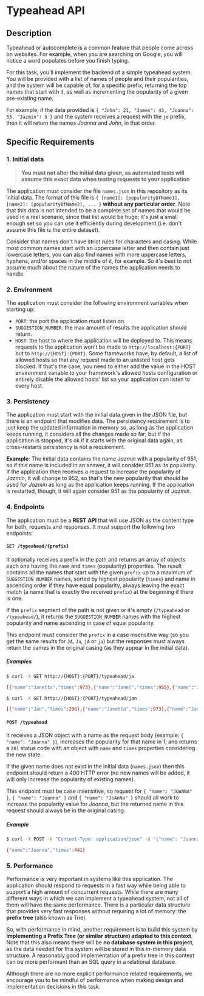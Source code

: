 # Typeahead API

## Description

Typeahead or autocomplete is a common feature that people come across on websites. For example, when you are searching on Google, you will notice a word populates before you finish typing.

For this task, you'll implement the backend of a simple typeahead system. You will be provided with a list of names of people and their popularities, and the system will be capable of, for a specific prefix, returning the top names that start with it, as well as incrementing the popularity of a given pre-existing name.

For example, if the data provided is `{ "John": 21, "James": 43, "Joanna": 53, "Jazmin": 3 }` and the system receives a request with the `jo` prefix, then it will return the names _Joanna_ and _John_, in that order.

## Specific Requirements

### 1. Initial data

> **You must not alter the initial data given, as automated tests will assume this exact data when testing requests to your application**

The application must consider the file `names.json` in this repository as its initial data. The format of this file is `{ [name1]: [popularityOfName1], [name2]: [popularityOfName2], ... }` **without any particular order**. Note that this data is not intended to be a complete set of names that would be used in a real scenario, since that list would be huge; it's just a small enough set so you can use it efficiently during development (i.e. don't assume this file is the entire dataset).

Consider that names don't have strict rules for characters and casing. While most common names start with an uppercase letter and then contain just lowercase letters, you can also find names with more uppercase letters, hyphens, and/or spaces in the middle of it, for example. So it's best to not assume much about the nature of the names the application needs to handle.

### 2. Environment

The application must consider the following environment variables when starting up:

- `PORT`: the port the application must listen on.
- `SUGGESTION_NUMBER`: the max amount of results the application should return.
- `HOST`: the host to where the application will be deployed to. This means requests to the application won't be made to `http://localhost:{PORT}` but to `http://{HOST}:{PORT}`. Some frameworks have, by default, a list of allowed hosts so that any request made to an unlisted host gets blocked. If that's the case, you need to either add the value in the HOST environment variable to your framework's allowed hosts configuration or entirely disable the allowed hosts' list so your application can listen to every host.

### 3. Persistency

The application must start with the initial data given in the JSON file, but there is an endpoint that modifies data. The persistency requirement is to just keep the updated information in memory so, as long as the application keeps running, it considers all the changes made so far; but if the application is stopped, it's ok if it starts with the original data again, as cross-restarts persistency is not a requirement.

**Example**: The initial data contains the name _Jazmin_ with a popularity of 951, so if this name is included in an answer, it will consider 951 as its popularity. If the application then receives a request to increase the popularity of _Jazmin_, it will change to 952, so that's the new popularity that should be used for _Jazmin_ as long as the application keeps running. If the application is restarted, though, it will again consider 951 as the popularity of _Jazmin_.

### 4. Endpoints

The application must be a **REST API** that will use JSON as the content type for both, requests and responses. It must support the following two endpoints:

#### `GET /typeahead/{prefix}`

It optionally receives a prefix in the path and returns an array of objects each one having the `name` and `times` (popularity) properties. The result contains all the names that start with the given `prefix` up to a maximum of `SUGGESTION_NUMBER` names, sorted by highest popularity (`times`) and name in ascending order if they have equal popularity, always leaving the exact match (a name that is exactly the received `prefix`) at the beginning if there is one.

If the `prefix` segment of the path is not given or it's empty (`/typeahead` or `/typeahead/`), it returns the `SUGGESTION_NUMBER` names with the highest popularity and name ascending in case of equal popularity.

This endpoint must consider the `prefix` in a case insensitive way (so you get the same results for `JA`, `Ja`, `jA` or `ja`) but the responses must always return the names in the original casing (as they appear in the initial data).

##### Examples

```bash
$ curl -X GET http://{HOST}:{PORT}/typeahead/ja

[{"name":"Janetta","times":973},{"name":"Janel","times":955},{"name":"Jazmin","times":951},{"name":"Janette","times":947},{"name":"Janet","times":936},{"name":"Janeva","times":929},{"name":"Janella","times":916},{"name":"Janeczka","times":915},{"name":"Jaquelin","times":889},{"name":"Janaya","times":878}]
```

```bash
$ curl -X GET http://{HOST}:{PORT}/typeahead/jan

[{"name":"Jan","times":296},{"name":"Janetta","times":973},{"name":"Janel","times":955},{"name":"Janette","times":947},{"name":"Janet","times":936},{"name":"Janeva","times":929},{"name":"Janella","times":916},{"name":"Janeczka","times":915},{"name":"Janaya","times":878},{"name":"Janine","times":858}]
```

#### `POST /typeahead`

It receives a JSON object with a name as the request body (example: `{ "name": "Joanna" }`), increases the popularity for that name in 1, and returns a `201` status code with an object with `name` and `times` properties considering the new state.

If the given name does not exist in the initial data (`names.json`) then this endpoint should return a 400 HTTP error (no new names will be added, it will only increase the popularity of existing names).

This endpoint must be case insensitive, so request for `{ "name": "JOANNA" }`, `{ "name": "Joanna" }` and `{ "name": "JoAnNa" }` should all work to increase the popularity value for _Joanna_, but the returned name in this request should always be in the original casing.

##### Example

```bash
$ curl -X POST -H "Content-Type: application/json" -d '{"name": "Joanna"}' http://{HOST}:{PORT}/typeahead

{"name":"Joanna","times":441}
```

### 5. Performance

Performance is very important in systems like this application. The application should respond to requests in a fast way while being able to support a high amount of concurrent requests. While there are many different ways in which we can implement a typeahead system, not all of them will have the same performance. There is a particular data structure that provides very fast responses without requiring a lot of memory: the **prefix tree** (also known as Trie).

So, with performance in mind, another requirement is to build this system by **implementing a Prefix Tree (or similar structure) adapted to this context**. Note that this also means there will be **no database system in this project**, as the data needed for this system will be stored in this in-memory data structure. A reasonably good implementation of a prefix tree in this context can be more performant than an SQL query in a relational database.

Although there are no more explicit performance related requirements, we encourage you to be mindful of performance when making design and implementation decisions in this task.
